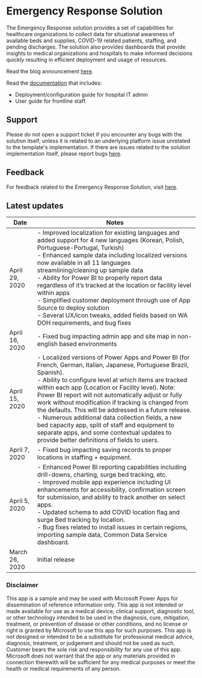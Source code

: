 # Emergency Response Solution

The Emergency Response solution provides a set of capabilities for healthcare organizations to collect data for situational awareness of available beds and supplies, COVID-19 related patients, staffing, and pending discharges. The solution also provides dashboards that provide insights to medical
organizations and hospitals to make informed decisions quickly resulting in efficient deployment and usage of resources.

Read the blog announcement [here](https://aka.ms/EmergencyResponseApp).

Read the [documentation](https://aka.ms/emergency-response-docs) that includes:
- Deployment/configuration guide for hospital IT admin
- User guide for frontline staff.

## Support

Please do not open a support ticket if you encounter any bugs with the solution itself, unless it is related to an underlying platform issue unrelated to the template's implementation. If there are issues related to the solution implementation itself, please report bugs [here](https://aka.ms/emergency-response-issues).

## Feedback

For feedback related to the Emergency Response Solution, visit [here](https://aka.ms/emergency-response-feedback).

## Latest updates

|Date   | Notes  |
|---|--|
|April 29, 2020|-	Improved localization for existing languages and added support for 4 new languages (Korean, Polish, Portuguese-Portugal, Turkish)<br/>-	Enhanced sample data including localized versions now available in all 11 languages streamlining/cleaning up sample data<br/>- Ability for Power BI to properly report data regardless of it’s tracked at the location or facility level within apps<br/>-	Simplified customer deployment through use of App Source to deploy solution<br/>- Several UX/icon tweaks, added fields based on WA DOH requirements, and bug fixes|
|April 16, 2020|- Fixed bug impacting admin app and site map in non-english based environments
|April 15, 2020|- Localized versions of Power Apps and Power BI (for French, German, Italian, Japanese, Portuguese Brazil, Spanish).<br/>- Ability to configure level at which items are tracked within each app (Location or Facility level).  Note:  Power BI report will not automatically adjust or fully work without modification if tracking is changed from the defaults.  This will be addressed in a future release.<br/>- Numerous additional data collection fields, a new bed capacity app, split of staff and equipment to separate apps, and some contextual updates to provide better definitions of fields to users.|
|April 7, 2020|- Fixed bug impacting saving records to proper locations in staffing + equipment.|
|April 5, 2020|- Enhanced Power BI reporting capabilities including drill-downs, charting, surge bed tracking, etc.<br/>- Improved mobile app experience including UI enhancements for accessibility, confirmation screen for submission, and ability to track another on select apps.<br/>- Updated schema to add COVID location flag and surge Bed tracking by location.<br/>- Bug fixes related to install issues in certain regions, importing sample data, Common Data Service dashboard.
|March 26, 2020|Initial release|

### Disclaimer

This app is a sample and may be used with Microsoft Power Apps for dissemination of reference information only. This app is not intended or made available for use as a medical device, clinical support, diagnostic tool, or other technology intended to be used in the diagnosis, cure, mitigation, treatment, or prevention of disease or other conditions, and no license or right is granted by Microsoft to use this app for such purposes. This app is not designed or intended to be a substitute for professional medical advice, diagnosis, treatment, or judgement and should not be used as such. Customer bears the sole risk and responsibility for any use of this app. Microsoft does not warrant that the app or any materials provided in connection therewith will be sufficient for any medical purposes or meet the health or medical
requirements of any person.
